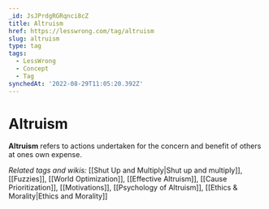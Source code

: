 ```yaml
---
_id: JsJPrdgRGRqnci8cZ
title: Altruism
href: https://lesswrong.com/tag/altruism
slug: altruism
type: tag
tags:
  - LessWrong
  - Concept
  - Tag
synchedAt: '2022-08-29T11:05:20.392Z'
---
```


# Altruism

**Altruism** refers to actions undertaken for the concern and benefit of others at ones own expense.

*Related tags and wikis:* [[Shut Up and Multiply|Shut up and multiply]], [[Fuzzies]], [[World Optimization]], [[Effective Altruism]], [[Cause Prioritization]], [[Motivations]], [[Psychology of Altruism]], [[Ethics & Morality|Ethics and Morality]]
